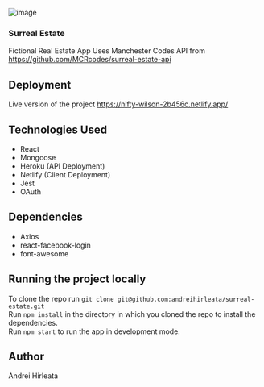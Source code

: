 ![image](https://user-images.githubusercontent.com/21252360/92330971-e3f67180-f06a-11ea-98f4-fea86640984c.png)


### Surreal Estate
Fictional Real Estate App
Uses Manchester Codes API from https://github.com/MCRcodes/surreal-estate-api

## Deployment
Live version of the project   https://nifty-wilson-2b456c.netlify.app/

## Technologies Used
*  React
*  Mongoose
*  Heroku (API Deployment)
*  Netlify (Client Deployment)
*  Jest
*  OAuth

## Dependencies
*  Axios
*  react-facebook-login
*  font-awesome

## Running the project locally
To clone the repo run `git clone git@github.com:andreihirleata/surreal-estate.git`  
Run `npm install` in the directory in which you cloned the repo to install the dependencies.  
Run `npm start` to run the app in development mode.  

## Author
Andrei Hirleata
